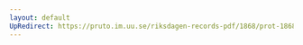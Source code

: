 ```yaml
---
layout: default
UpRedirect: https://pruto.im.uu.se/riksdagen-records-pdf/1868/prot-1868--ak--508/prot-1868--ak--508_007.pdf
---
```


